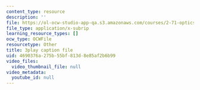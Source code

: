 ```yaml
---
content_type: resource
description: ''
file: https://ol-ocw-studio-app-qa.s3.amazonaws.com/courses/2-71-optics-spring-2009/4690376a275b55bf813d8e85af2b6b99_JmWguqCZRxk.vtt
file_type: application/x-subrip
learning_resource_types: []
ocw_type: OCWFile
resourcetype: Other
title: 3play caption file
uid: 4690376a-275b-55bf-813d-8e85af2b6b99
video_files:
  video_thumbnail_file: null
video_metadata:
  youtube_id: null
---
```

